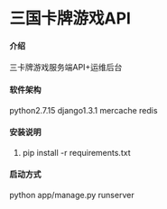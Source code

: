 # 三国卡牌游戏API

#### 介绍
三卡牌游戏服务端API+运维后台


#### 软件架构
python2.7.15
django1.3.1
mercache
redis


#### 安装说明

1.  pip install -r requirements.txt


#### 启动方式

python app/manage.py runserver
